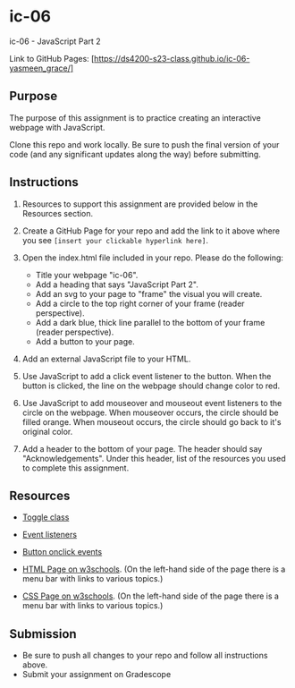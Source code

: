 # ic-06
ic-06 - JavaScript Part 2

Link to GitHub Pages: [https://ds4200-s23-class.github.io/ic-06-yasmeen_grace/]

## Purpose

The purpose of this assignment is to practice creating an interactive webpage with JavaScript.  

Clone this repo and work locally. Be sure to push the final version of your code (and any significant updates along the way) before submitting. 

## Instructions

1. Resources to support this assignment are provided below in the Resources section.  

1. Create a GitHub Page for your repo and add the link to it above where you see `[insert your clickable hyperlink here]`. 

1. Open the index.html file included in your repo. Please do the following: 
   - Title your webpage "ic-06". 
   - Add a heading that says "JavaScript Part 2".
   - Add an svg to your page to "frame" the visual you will create.
   - Add a circle to the top right corner of your frame (reader perspective).
   - Add a dark blue, thick line parallel to the bottom of your frame (reader perspective).   
   - Add a button to your page. 

1. Add an external JavaScript file to your HTML. 

1. Use JavaScript to add a click event listener to the button. When the button is clicked, the line on the webpage should change color to red.  

1. Use JavaScript to add mouseover and mouseout event listeners to the circle on the webpage. When mouseover occurs, the circle should be filled orange. When mouseout occurs, the circle should go back to it's original color. 

1. Add a header to the bottom of your page. The header should say "Acknowledgements". Under this header, list of the resources you used to complete this assignment.

## Resources 

* [Toggle class](https://www.w3schools.com/howto/howto_js_toggle_class.asp)

* [Event listeners](https://www.w3schools.com/js/js_htmldom_eventlistener.asp)

* [Button onclick events](https://www.w3schools.com/jsref/event_onclick.asp)

* [HTML Page on w3schools](https://www.w3schools.com/html/default.asp). (On the left-hand side of the page there is a menu bar with links to various topics.) 

* [CSS Page on w3schools](https://www.w3schools.com/css/default.asp). (On the left-hand side of the page there is a menu bar with links to various topics.) 

## Submission

* Be sure to push all changes to your repo and follow all instructions above. 
* Submit your assignment on Gradescope   
